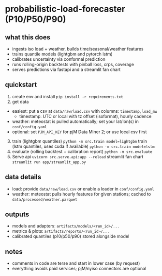 # probabilistic-load-forecaster (P10/P50/P90)

## what this does
- ingests iso load + weather, builds time/seasonal/weather features
- trains quantile models (lightgbm and pytorch lstm)
- calibrates uncertainty via conformal prediction
- runs rolling-origin backtests with pinball loss, crps, coverage
- serves predictions via fastapi and a streamlit fan chart

## quickstart
1) create env and install
    `pip install -r requirements.txt`
2) get data
- easiest: put a csv at `data/raw/load.csv` with columns: `timestamp,load_mw`
  * timestamp: UTC or local with tz offset (isoformat), hourly cadence
- weather: meteostat is pulled automatically; set your lat/lon(s) in `conf/config.yaml`
- optional: set `PJM_API_KEY` for pjM Data Miner 2; or use local csv first
3) train (lightgbm quantiles)
    `python -m src.train model=lightgbm`
   train (lstm quantiles, uses cuda if available)
   `python -m src.train model=lstm`
4) evaluate (rolling backtest + calibration report)
    `python -m src.evaluate`
5) Serve api
    `uvicorn src.serve.api:app --reload`
   streamlit fan chart
    `streamlit run app/streamlit_app.py`


## data details
- load: provide `data/raw/load.csv` or enable a loader in `conf/config.yaml`
- weather: meteostat pulls hourly features for given stations; cached to `data/processed/weather.parquet`

## outputs
- models and adapters: `artifacts/models/<run_id>/...`
- metrics & plots: `artifacts/reports/<run_id>/...`
- calibrated quantiles (p10/p50/p90) stored alongside model

## notes
- comments in code are terse and start in lower case (by request)
- everything avoids paid services; pjM/nyiso connectors are optional


